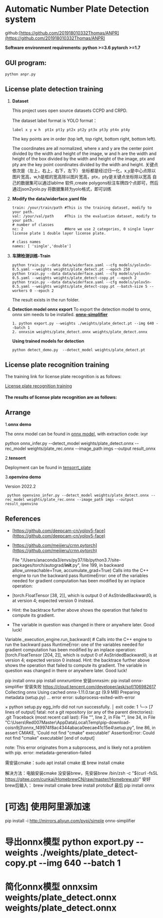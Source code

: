 # **Automatic Number Plate Detection system**

github:[https://github.com/201918010332Thomas/ANPR](https://github.com/201918010332Thomas/ANPR)

**Software environment requirements: python >=3.6  pytorch >=1.7**

## **GUI program:**

```
python anpr.py
```

## License plate detection training

1. **Dataset**

   This project uses open source datasets CCPD and CRPD.

   The dataset label format is YOLO format：

   ```
   label x y w h  pt1x pt1y pt2x pt2y pt3x pt3y pt4x pt4y
   ```

   The key points are in order (top left, top right, bottom right, bottom left).

   The coordinates are all normalized, where x and y are the center point divided by the width and height of the image, w and h are the width and height of the box divided by the width and height of the image, ptx and pty are the key point coordinates divided by the width and height.
   关键点依次是（左上，右上，右下，左下） 坐标都是经过归一化，x,y是中心点除以图片宽高，w,h是框的宽高除以图片宽高，ptx，pty是关键点坐标除以宽高
   自己的数据集可以通过lablme 软件,create polygons标注车牌四个点即可，然后通过json2yolo.py 将数据集转为yolo格式，即可训练
   
2. **Modify the data/widerface.yaml file**

   ```
   train: /your/train/path #This is the training dataset, modify to your path.
   val: /your/val/path     #This is the evaluation dataset, modify to your path.
   # number of classes
   nc: 2                   #Here we use 2 categories, 0 single layer license plate 1 double layer license plate.

   # class names
   names: [ 'single','double']

   ```
3. **车牌检测训练-Train**

   ```
   python train.py --data data/widerface.yaml --cfg models/yolov5n-0.5.yaml --weights weights/plate_detect.pt --epoch 250
   python train.py --data data/widerface.yaml --cfg models/yolov5n-0.5.yaml --weights weights/plate_detect-copy.pt --epoch 2
   python train.py --data data/widerface.yaml --cfg models/yolov5n-0.5.yaml --weights weights/plate_detect-copy.pt --batch-size 5 --workers 0 --epoch 2

   ```

   The result exists in the run folder.
4. **Detection model onnx export**
   To export the detection model to onnx, onnx sim needs to be installed. **[onnx-simplifier](https://github.com/daquexian/onnx-simplifier)**

   ```
   1. python export.py --weights ./weights/plate_detect.pt --img 640 --batch 1
   2. onnxsim weights/plate_detect.onnx weights/plate_detect.onnx
   ```

   **Using trained models for detection**

   ```
   python detect_demo.py  --detect_model weights/plate_detect.pt
   ```

## License plate recognition training

The training link for license plate recognition is as follows:

[License plate recognition training](https://github.com/201918010332Thomas/CRNN_LPR)

#### **The results of license plate recognition are as follows:**

[//]: # (![Image]&#40;image/README/test_12.jpg&#41;)

## Arrange

1.**onnx demo**

The onnx model can be found in [onnx model](https://pan.baidu.com/s/1UmWN2kpRP96h2cM6Pi-now), with extraction code: ixyr

python onnx_infer.py --detect_model weights/plate_detect.onnx  --rec_model weights/plate_rec.onnx  --image_path imgs --output result_onnx

2.**tensorrt**

Deployment can be found in [tensorrt_plate](https://github.com/we0091234/chinese_plate_tensorrt)

3.**openvino demo**

Version 2022.2

```
 python openvino_infer.py --detect_model weights/plate_detect.onnx --rec_model weights/plate_rec.onnx --image_path imgs --output result_openvino
```

## References

* [https://github.com/deepcam-cn/yolov5-face](https://github.com/deepcam-cn/yolov5-face)
* [https://github.com/meijieru/crnn.pytorch](https://github.com/meijieru/crnn.pytorch)

  File "/Users/anaconda3/envs/py37/lib/python3.7/site-packages/torch/autograd/__init__.py", line 199, in backward
    allow_unreachable=True, accumulate_grad=True)
Calls into the C++ engine to run the backward pass
RuntimeError: one of the variables needed for gradient computation has been modified by an inplace operation:
* [torch.FloatTensor [38, 2]], which is output 0 of AsStridedBackward0, is at version 4; expected version 0 instead.
* Hint: the backtrace further above shows the operation that failed to compute its gradient. 
* The variable in question was changed in there or anywhere later. Good luck!

Variable._execution_engine.run_backward( # Calls into the C++ engine to run the backward pass
RuntimeError: one of the variables needed for gradient computation has been modified by an inplace operation:
[torch.FloatTensor [204, 2]], which is output 0 of AsStridedBackward0, is at version 4; expected version 0 instead. 
Hint: the backtrace further above shows the operation that failed to compute its gradient.
The variable in question was changed in there or anywhere later. Good luck!

pip install onnx
pip install onnxruntime
安装onnxsim:
pip install onnx-simplifier
安装失败 https://cloud.tencent.com/developer/ask/sof/106982617
Collecting onnx
  Using cached onnx-1.11.0.tar.gz (9.9 MB)
  Preparing metadata (setup.py) ... error
  error: subprocess-exited-with-error

  × python setup.py egg_info did not run successfully.
  │ exit code: 1
  ╰─> [7 lines of output]
      fatal: not a git repository (or any of the parent directories): .git
      Traceback (most recent call last):
        File "<string>", line 2, in <module>
        File "<pip-setuptools-caller>", line 34, in <module>
        File "C:\Users\Red007Master\AppData\Local\Temp\pip-download-coisn9j3\onnx_f49974f8ac4344abaca0eecae41c15e4\setup.py", line 86, in <module>
          assert CMAKE, 'Could not find "cmake" executable!'
      AssertionError: Could not find "cmake" executable!
      [end of output]

  note: This error originates from a subprocess, and is likely not a problem with pip.
error: metadata-generation-failed

需安装cmake：sudo apt install cmake 或 brew install cmake

解决方法：电脑安装cmake
没安装brew，先安装brew 
/bin/zsh -c "$(curl -fsSL https://gitee.com/cunkai/HomebrewCN/raw/master/Homebrew.sh)"
安好brew后输入：
brew install cmake
brew install protobuf
最后 pip install onnx

# [可选] 使用阿里源加速
pip install -i http://mirrors.aliyun.com/pypi/simple onnx-simplifier
# 导出onnx模型 python export.py --weights ./weights/plate_detect-copy.pt --img 640 --batch 1
# 简化onnx模型 onnxsim weights/plate_detect.onnx weights/plate_detect.onnx
